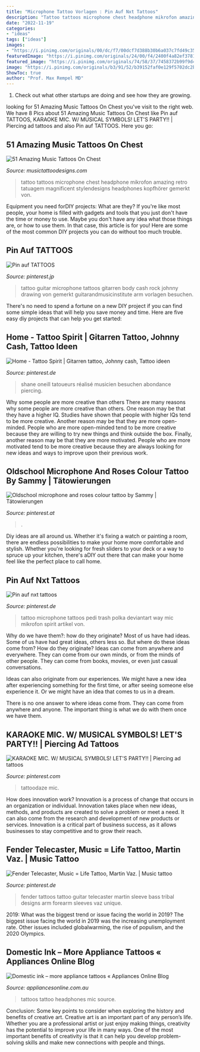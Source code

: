 ```yaml
---
title: "Microphone Tattoo Vorlagen : Pin Auf Nxt Tattoos"
description: "Tattoo tattoos microphone chest headphone mikrofon amazing retro tatuagem magnificent stylendesigns headphones kopfhörer gemerkt von"
date: "2022-11-19"
categories:
- "ideas"
tags: ["ideas"]
images:
- "https://i.pinimg.com/originals/00/dc/f7/00dcf7d388b30b6a037c7fd49c357109.jpg"
featuredImage: "https://i.pinimg.com/originals/24/00/f4/2400f4a82ef378115384b8838cbcc819.jpg"
featured_image: "https://i.pinimg.com/originals/74/58/37/7458372b99f9d41655257e8bec5fef07.jpg"
image: "https://i.pinimg.com/originals/b3/91/52/b39152faf0e129f5702dc2b4edf3768b.jpg"
ShowToc: true
author: "Prof. Max Rempel MD"
---
```



1. Check out what other startups are doing and see how they are growing.

	

		
looking for 51 Amazing Music Tattoos On Chest you've visit to the right web. We have 8 Pics about 51 Amazing Music Tattoos On Chest like Pin auf TATTOOS, KARAOKE MIC. W/ MUSICAL SYMBOLS! LET&#039;S PARTY!! | Piercing ad tattoos and also Pin auf TATTOOS. Here you go:
		
    
## 51 Amazing Music Tattoos On Chest

<img loading=lazy src="http://www.musictattoodesigns.com/wp-content/uploads/2016/11/Microphone-And-Headphone-Tattoo-TY117.jpg" onerror="this.onerror=null;this.src='https://tse3.mm.bing.net/th?id=OIP.xo3SWQ4DtpdB8FdWyF1HswHaIn&amp;pid=15.1';" alt="51 Amazing Music Tattoos On Chest">

_Source: musictattoodesigns.com_

>tattoo tattoos microphone chest headphone mikrofon amazing retro tatuagem magnificent stylendesigns headphones kopfhörer gemerkt von. 

	

Equipment you need forDIY projects: What are they?
If you're like most people, your home is filled with gadgets and tools that you just don't have the time or money to use. Maybe you don't have any idea what those things are, or how to use them. In that case, this article is for you! Here are some of the most common DIY projects you can do without too much trouble.

    
## Pin Auf TATTOOS

<img loading=lazy src="https://i.pinimg.com/originals/cb/a1/a2/cba1a2c55f790585b84a885ef8c2173c.jpg" onerror="this.onerror=null;this.src='https://tse3.mm.bing.net/th?id=OIP.-fDWflcDtkGLCC_dS3acDgHaLL&amp;pid=15.1';" alt="Pin auf TATTOOS">

_Source: pinterest.jp_

>tattoo guitar microphone tattoos gitarren body cash rock johnny drawing von gemerkt guitarandmusicinstitute arm vorlagen besuchen. 

	

There's no need to spend a fortune on a new DIY project if you can find some simple ideas that will help you save money and time. Here are five easy diy projects that can help you get started: 

    
## Home - Tattoo Spirit | Gitarren Tattoo, Johnny Cash, Tattoo Ideen

<img loading=lazy src="https://i.pinimg.com/originals/6f/b9/9f/6fb99f6efe4cedf22eb8e73742ab2218.jpg" onerror="this.onerror=null;this.src='https://tse4.mm.bing.net/th?id=OIP.EkaVka08hOAPCuQyKzhn3gHaL6&amp;pid=15.1';" alt="Home - Tattoo Spirit | Gitarren tattoo, Johnny cash, Tattoo ideen">

_Source: pinterest.de_

>shane oneill tatoueurs réalisé musicien besuchen abondance piercing. 

	

Why some people are more creative than others
There are many reasons why some people are more creative than others. One reason may be that they have a higher IQ. Studies have shown that people with higher IQs tend to be more creative. Another reason may be that they are more open-minded. People who are more open-minded tend to be more creative because they are willing to try new things and think outside the box. Finally, another reason may be that they are more motivated. People who are more motivated tend to be more creative because they are always looking for new ideas and ways to improve upon their previous work.

    
## Oldschool Microphone And Roses Colour Tattoo By Sammy | Tätowierungen

<img loading=lazy src="https://i.pinimg.com/originals/b3/91/52/b39152faf0e129f5702dc2b4edf3768b.jpg" onerror="this.onerror=null;this.src='https://tse2.mm.bing.net/th?id=OIP.d2yYeYdotNf8J4UQyNYnoAHaHa&amp;pid=15.1';" alt="Oldschool microphone and roses colour tattoo by Sammy | Tätowierungen">

_Source: pinterest.at_

>. 

	

Diy ideas are all around us. Whether it's fixing a watch or painting a room, there are endless possibilities to make your home more comfortable and stylish. Whether you're looking for fresh sliders to your deck or a way to spruce up your kitchen, there's aDIY out there that can make your home feel like the perfect place to call home.

    
## Pin Auf Nxt Tattoos

<img loading=lazy src="https://i.pinimg.com/originals/24/00/f4/2400f4a82ef378115384b8838cbcc819.jpg" onerror="this.onerror=null;this.src='https://tse2.mm.bing.net/th?id=OIP.lB3AL9H2vgxcXpuhF9J-VgHaGw&amp;pid=15.1';" alt="Pin auf nxt tattoos">

_Source: pinterest.de_

>tattoo microphone tattoos pedi trash polka deviantart way mic mikrofon spirit artikel von. 

	

Why do we have them?: how do they originate?
Most of us have had ideas. Some of us have had great ideas, others less so. But where do these ideas come from? How do they originate?
Ideas can come from anywhere and everywhere. They can come from our own minds, or from the minds of other people. They can come from books, movies, or even just casual conversations.

Ideas can also originate from our experiences. We might have a new idea after experiencing something for the first time, or after seeing someone else experience it. Or we might have an idea that comes to us in a dream.

There is no one answer to where ideas come from. They can come from anywhere and anyone. The important thing is what we do with them once we have them.

    
## KARAOKE MIC. W/ MUSICAL SYMBOLS! LET&#039;S PARTY!! | Piercing Ad Tattoos

<img loading=lazy src="https://i.pinimg.com/originals/74/58/37/7458372b99f9d41655257e8bec5fef07.jpg" onerror="this.onerror=null;this.src='https://tse4.mm.bing.net/th?id=OIP.ym3WASPmuJR7mTHujERwFQAAAA&amp;pid=15.1';" alt="KARAOKE MIC. W/ MUSICAL SYMBOLS! LET&#039;S PARTY!! | Piercing ad tattoos">

_Source: pinterest.com_

>tattoodaze mic. 

	

How does innovation work?
Innovation is a process of change that occurs in an organization or individual. Innovation takes place when new ideas, methods, and products are created to solve a problem or meet a need. It can also come from the research and development of new products or services. Innovation is a critical part of business success, as it allows businesses to stay competitive and to grow their reach.

    
## Fender Telecaster, Music = Life Tattoo, Martin Vaz. | Music Tattoo

<img loading=lazy src="https://i.pinimg.com/originals/00/dc/f7/00dcf7d388b30b6a037c7fd49c357109.jpg" onerror="this.onerror=null;this.src='https://tse2.mm.bing.net/th?id=OIP.BshT-bkwQ9_3H3KPVIJNiwHaJ4&amp;pid=15.1';" alt="Fender Telecaster, Music = Life Tattoo, Martin Vaz. | Music tattoo">

_Source: pinterest.de_

>fender tattoos tattoo guitar telecaster martin sleeve bass tribal designs arm forearm sleeves vaz unique. 

	

2019: What was the biggest trend or issue facing the world in 2019?
The biggest issue facing the world in 2019 was the increasing unemployment rate. Other issues included globalwarming, the rise of populism, and the 2020 Olympics.

    
## Domestic Ink – More Appliance Tattoos « Appliances Online Blog

<img loading=lazy src="http://www.appliancesonline.com.au/academy/wp-content/uploads/2013/04/mic-and-headphones-tattoo.jpg" onerror="this.onerror=null;this.src='https://tse3.mm.bing.net/th?id=OIP.LOgFgXLBgkdfBQEVI7SllQHaNM&amp;pid=15.1';" alt="Domestic ink – more appliance tattoos « Appliances Online Blog">

_Source: appliancesonline.com.au_

>tattoos tattoo headphones mic source. 

	

Conclusion: Some key points to consider when exploring the history and benefits of creative art.
Creative art is an important part of any person’s life. Whether you are a professional artist or just enjoy making things, creativity has the potential to improve your life in many ways. One of the most important benefits of creativity is that it can help you develop problem-solving skills and make new connections with people and things.

